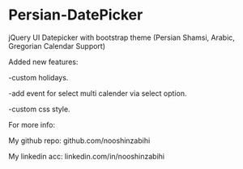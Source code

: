 # Persian-DatePicker
jQuery UI Datepicker with bootstrap theme (Persian Shamsi, Arabic, Gregorian Calendar Support) 

Added new features:

-custom holidays.

-add event for select multi calender via select option.

-custom css style.

For more info:

My github repo: github.com/nooshinzabihi

My linkedin acc: linkedin.com/in/nooshinzabihi

